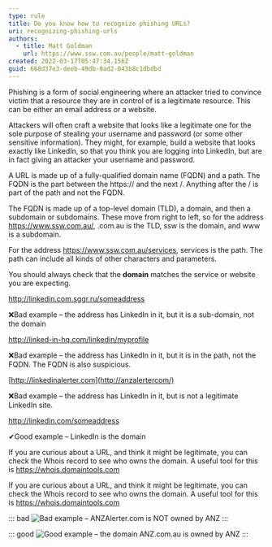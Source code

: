 ```yaml
---
type: rule
title: Do you know how to recognize phishing URLs?
uri: recognizing-phishing-urls
authors:
  - title: Matt Goldman
    url: https://www.ssw.com.au/people/matt-goldman
created: 2022-03-17T05:47:34.156Z
guid: 668d37e3-deeb-49db-9ad2-043b8c1dbdbd
---
```



Phishing is a form of social engineering where an attacker tried to convince victim that a resource they are in control of is a legitimate resource. This can be either an email address or a website.

Attackers will often craft a website that looks like a legitimate one for the sole purpose of stealing your username and password (or some other sensitive information). They might, for example, build a website that looks exactly like LinkedIn, so that you think you are logging into LinkedIn, but are in fact giving an attacker your username and password.

<!--endintro-->



A URL is made up of a fully-qualified domain name (FQDN) and a path. The FQDN is the part between the https:// and the next /. Anything after the / is part of the path and not the FQDN.

The FQDN is made up of a top-level domain (TLD), a domain, and then a subdomain or subdomains. These move from right to left, so for the address <https://www.ssw.com.au/>, .com.au is the TLD, ssw is the domain, and www is a subdomain.

For the address <https://www.ssw.com.au/services>, services is the path. The path can include all kinds of other characters and parameters.

You should always check that the **domain** matches the service or website you are expecting.

<http://linkedin.com.sggr.ru/someaddress>

❌Bad example – the address has LinkedIn in it, but it is a sub-domain, not the domain

 

<http://linked-in-hq.com/linkedin/myprofile>

❌Bad example – the address has LinkedIn in it, but it is in the path, not the FQDN. The FQDN is also suspicious.

 

[http://linkedinalerter.com](http://anzalertercom/)

❌Bad example – the address has LinkedIn in it, but is not a legitimate LinkedIn site.

 

 

<http://linkedin.com/someaddress>

✔Good example – LinkedIn is the domain

 

If you are curious about a URL, and think it might be legitimate, you can check the Whois record to see who owns the domain. A useful tool for this is <https://whois.domaintools.com>

If you are curious about a URL, and think it might be legitimate, you can check the Whois record to see who owns the domain. A useful tool for this is <https://whois.domaintools.com>

::: bad
![Bad example – ANZAlerter.com is NOT owned by ANZ](bad-whois.png)
:::

::: good
![Good example – the domain ANZ.com.au is owned by ANZ](good-whois.png)
:::